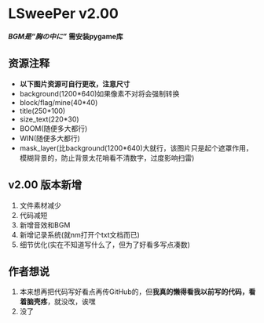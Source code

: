 # LSweePer v2.00
***BGM是“胸の中に”***
**需安装pygame库**
## 资源注释
* **以下图片资源可自行更改，注意尺寸**
* background(1200*640)如果像素不对将会强制转换
* block/flag/mine(40*40)
* title(250*100)
* size_text(220*30)
* BOOM(随便多大都行)
* WIN(随便多大都行)
* mask_layer(比background(1200*640)大就行，该图片只是起个遮罩作用，模糊背景的，防止背景太花哨看不清数字，过度影响扫雷)

## v2.00 版本新增
1. 文件素材减少
2. 代码减短
3. 新增音效和BGM
4. 新增记录系统(就nm打开个txt文档而已)
5. 细节优化(实在不知道写什么了，但为了好看多写点凑数)

## 作者想说
1. 本来想再把代码写好看点再传GitHub的，但**我真的懒得看我以前写的代码，看着脑壳疼**，就没改，诶嘿
2. 没了

